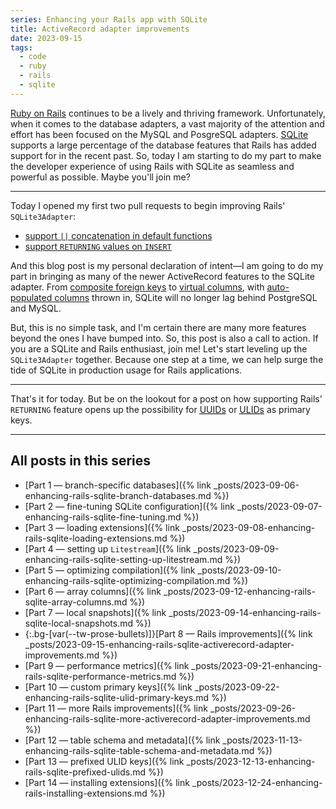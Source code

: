 ```yaml
---
series: Enhancing your Rails app with SQLite
title: ActiveRecord adapter improvements
date: 2023-09-15
tags:
  - code
  - ruby
  - rails
  - sqlite
---
```


[Ruby on Rails](https://rubyonrails.org) continues to be a lively and thriving framework. Unfortunately, when it comes to the database adapters, a vast majority of the attention and effort has been focused on the MySQL and PosgreSQL adapters. [SQLite](https://www.sqlite.org/index.html) supports a large percentage of the database features that Rails has added support for in the recent past. So, today I am starting to do my part to make the developer experience of using Rails with SQLite as seamless and powerful as possible. Maybe you'll join me?

<!--/summary-->

- - -

Today I opened my first two pull requests to begin improving Rails' `SQLite3Adapter`:

* [support `||` concatenation in default functions](https://github.com/rails/rails/pull/49287)
* [support `RETURNING` values on `INSERT`](https://github.com/rails/rails/pull/49290)

And this blog post is my personal declaration of intent—I am going to do my part in bringing as many of the newer ActiveRecord features to the SQLite adapter. From [composite foreign keys](https://www.sqlite.org/foreignkeys.html#fk_composite) to [virtual columns](https://www.sqlite.org/gencol.html), with [auto-populated columns](https://github.com/rails/rails/pull/48241) thrown in, SQLite will no longer lag behind PostgreSQL and MySQL.

But, this is no simple task, and I'm certain there are many more features beyond the ones I have bumped into. So, this post is also a call to action. If you are a SQLite and Rails enthusiast, join me! Let's start leveling up the `SQLite3Adapter` together. Because one step at a time, we can help surge the tide of SQLite in production usage for Rails applications.

- - -

That's it for today. But be on the lookout for a post on how supporting Rails' `RETURNING` feature opens up the possibility for [<abbr title="Universally Unique Identifiers">UUIDs</abbr>](https://en.wikipedia.org/wiki/Universally_unique_identifier) or [<abbr title="Universally Unique Lexicographically Sortable Identifiers">ULIDs</abbr>](https://github.com/ulid/spec) as primary keys.

- - -

## All posts in this series

* [Part 1 — branch-specific databases]({% link _posts/2023-09-06-enhancing-rails-sqlite-branch-databases.md %})
* [Part 2 — fine-tuning SQLite configuration]({% link _posts/2023-09-07-enhancing-rails-sqlite-fine-tuning.md %})
* [Part 3 — loading extensions]({% link _posts/2023-09-08-enhancing-rails-sqlite-loading-extensions.md %})
* [Part 4 — setting up `Litestream`]({% link _posts/2023-09-09-enhancing-rails-sqlite-setting-up-litestream.md %})
* [Part 5 — optimizing compilation]({% link _posts/2023-09-10-enhancing-rails-sqlite-optimizing-compilation.md %})
* [Part 6 — array columns]({% link _posts/2023-09-12-enhancing-rails-sqlite-array-columns.md %})
* [Part 7 — local snapshots]({% link _posts/2023-09-14-enhancing-rails-sqlite-local-snapshots.md %})
* {:.bg-[var(--tw-prose-bullets)]}[Part 8 — Rails improvements]({% link _posts/2023-09-15-enhancing-rails-sqlite-activerecord-adapter-improvements.md %})
* [Part 9 — performance metrics]({% link _posts/2023-09-21-enhancing-rails-sqlite-performance-metrics.md %})
* [Part 10 — custom primary keys]({% link _posts/2023-09-22-enhancing-rails-sqlite-ulid-primary-keys.md %})
* [Part 11 — more Rails improvements]({% link _posts/2023-09-26-enhancing-rails-sqlite-more-activerecord-adapter-improvements.md %})
* [Part 12 — table schema and metadata]({% link _posts/2023-11-13-enhancing-rails-sqlite-table-schema-and-metadata.md %})
* [Part 13 — prefixed ULID keys]({% link _posts/2023-12-13-enhancing-rails-sqlite-prefixed-ulids.md %})
* [Part 14 — installing extensions]({% link _posts/2023-12-24-enhancing-rails-installing-extensions.md %})
